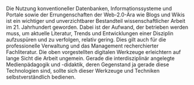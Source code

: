 Die Nutzung konventioneller Datenbanken, Informationssysteme und Portale sowie der Errungenschaften der Web-2.0-Ära wie Blogs und Wikis ist ein wichtiger und unverzichtbarer Bestandteil wissenschaftlicher Arbeit im 21. Jahrhundert geworden. Dabei ist der Aufwand, der betrieben werden muss, um aktuelle Literatur, Trends und Entwicklungen einer Disziplin aufzuspüren und zu verfolgen, relativ gering. Dies gilt auch für die professionelle Verwaltung und das Management recherchierter Fachliteratur. Die oben vorgestellten digitalen Werkzeuge erleichtern auf lange Sicht die Arbeit ungemein. Gerade die interdisziplinär angelegte Medienpädagogik und -didaktik, deren Gegenstand ja gerade diese Technologien sind, sollte sich dieser Werkzeuge und Techniken selbstverständlich bedienen.
